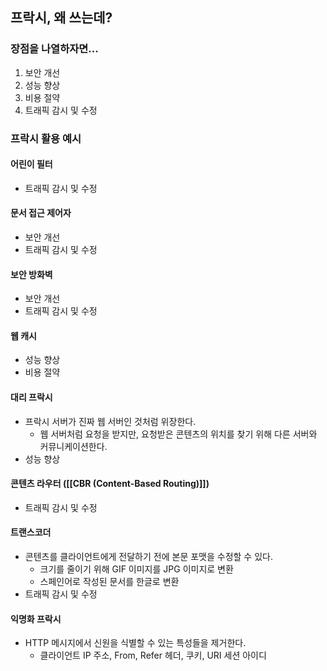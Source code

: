 ## 프락시, 왜 쓰는데?

### 장점을 나열하자면...

1. 보안 개선
2. 성능 향상
3. 비용 절약
4. 트래픽 감시 및 수정

### 프락시 활용 예시

#### 어린이 필터
- 트래픽 감시 및 수정

#### 문서 접근 제어자
- 보안 개선
- 트래픽 감시 및 수정

#### 보안 방화벽
- 보안 개선
- 트래픽 감시 및 수정

#### 웹 캐시
- 성능 향상
- 비용 절약

#### 대리 프락시
- 프락시 서버가 진짜 웹 서버인 것처럼 위장한다.
	- 웹 서버처럼 요청을 받지만, 요청받은 콘텐츠의 위치를 찾기 위해 다른 서버와 커뮤니케이션한다.
- 성능 향상

#### 콘텐츠 라우터 ([[CBR (Content-Based Routing)]])
- 트래픽 감시 및 수정

#### 트랜스코더
- 콘텐츠를 클라이언트에게 전달하기 전에 본문 포맷을 수정할 수 있다.
	- 크기를 줄이기 위해 GIF 이미지를 JPG 이미지로 변환
	- 스페인어로 작성된 문서를 한글로 변환
- 트래픽 감시 및 수정

#### 익명화 프락시
- HTTP 메시지에서 신원을 식별할 수 있는 특성들을 제거한다.
	- 클라이언트 IP 주소, From, Refer 헤더, 쿠키, URI 세션 아이디
